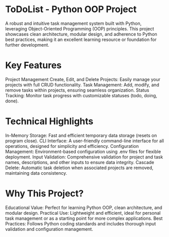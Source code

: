 # ToDoList - Python OOP Project

A robust and intuitive task management system built with Python, leveraging Object-Oriented Programming (OOP) principles. This project showcases clean architecture, modular design, and adherence to Python best practices, making it an excellent learning resource or foundation for further development.

# Key Features

Project Management
Create, Edit, and Delete Projects: Easily manage your projects with full CRUD functionality.
Task Management: Add, modify, and remove tasks within projects, ensuring seamless organization.
Status Tracking: Monitor task progress with customizable statuses (todo, doing, done).

# Technical Highlights

In-Memory Storage: Fast and efficient temporary data storage (resets on program close).
CLI Interface: A user-friendly command-line interface for all operations, designed for simplicity and efficiency.
Configuration Management: Environment-based configuration using .env files for flexible deployment.
Input Validation: Comprehensive validation for project and task names, descriptions, and other inputs to ensure data integrity.
Cascade Delete: Automatic task deletion when associated projects are removed, maintaining data consistency.

# Why This Project?
Educational Value: Perfect for learning Python OOP, clean architecture, and modular design.
Practical Use: Lightweight and efficient, ideal for personal task management or as a starting point for more complex applications.
Best Practices: Follows Python coding standards and includes thorough input validation and configuration management.